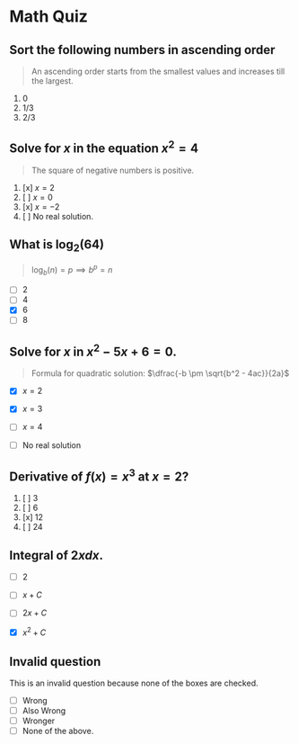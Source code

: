 # Math Quiz

## Sort the following numbers in ascending order

> An ascending order starts from the smallest values and increases till the largest.

1. 0
2. 1/3
3. 2/3

## Solve for $x$ in the equation $x^2 = 4$

> The square of negative numbers is positive.

1. [x] $x=2$
2. [ ] $x=0$
3. [x] $x=-2$
4. [ ] No real solution.

## What is $\log_2(64)$

> $\log_b (n) = p \implies b ^ p = n$

- [ ] 2
- [ ] 4
- [x] 6
- [ ] 8

## Solve for $x$ in $x^2 - 5x + 6 = 0$.

> Formula for quadratic solution: $\dfrac{-b \pm \sqrt{b^2 - 4ac}}{2a}$

- [x] $x = 2$
- [x] $x = 3$
- [ ] $x = 4$
- [ ] No real solution


## Derivative of $f(x) = x^3$ at $x = 2$?

1. [ ] 3
2. [ ] 6
3. [x] 12
4. [ ] 24


## Integral of $2x dx$.

- [ ] $2$
- [ ] $x + C$
- [ ] $2x + C$
- [x] $x^2 + C$


## Invalid question

This is an invalid question because none of the boxes are checked.
- [ ] Wrong
- [ ] Also Wrong
- [ ] Wronger
- [ ] None of the above.
